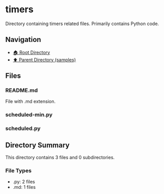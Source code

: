 # timers

Directory containing timers related files. Primarily contains Python code.

## Navigation

* [🏠 Root Directory](../../README.md)
* [⬆️ Parent Directory (samples)](../README.md)

## Files

### README.md

File with .md extension.

### scheduled-min.py

### scheduled.py

## Directory Summary

This directory contains 3 files and 0 subdirectories.

### File Types

* .py: 2 files
* .md: 1 files
